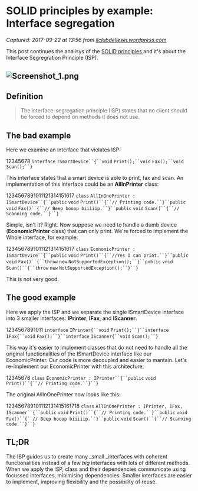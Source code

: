 # SOLID principles by example: Interface segregation

_Captured: 2017-09-22 at 13:56 from [ilclubdellesei.wordpress.com](https://ilclubdellesei.wordpress.com/2017/09/02/solid-principles-by-example-interface-segregation/)_

This post continues the analisys of the [SOLID principles ](https://ilclubdellesei.wordpress.com/2017/07/03/solid-principles-by-examples-introduction/)and it's about the Interface Segregration Principle (ISP).

## ![Screenshot_1.png](https://ilclubdellesei.files.wordpress.com/2017/09/screenshot_11.png)

## Definition

> The interface-segregation principle (ISP) states that no client should be forced to depend on methods it does not use.

## The bad example

Here we examine an interface that violates ISP:

12345678
`interface` `ISmartDevice``{``void` `Print();``void` `Fax();``void` `Scan();``}`

This interface states that a smart device is able to print, fax and scan. An implementation of this interface could be an **AllInPrinter** class:

1234567891011121314151617
`class` `AllInOnePrinter : ISmartDevice``{``public` `void` `Print()``{``// Printing code.``}``public` `void` `Fax()``{``// Beep booop biiiiip.``}``public` `void` `Scan()``{``// Scanning code.``}``}`

Simple, isn't it? Right. Now suppose we need to handle a dumb device (**EconomicPrinter** class) that can only print. We're forced to implement the Whole interface, for example:

1234567891011121314151617
`class` `EconomicPrinter : ISmartDevice``{``public` `void` `Print()``{``//Yes I can print.``}``public` `void` `Fax()``{``throw` `new` `NotSupportedException();``}``public` `void` `Scan()``{``throw` `new` `NotSupportedException();``}``}`

This is not very good.

## The good example

Here we apply the ISP and we separate the single ISmartDevice interface into 3 smaller interfaces: **IPrinter**, **IFax**, and **IScanner**.

1234567891011
`interface` `IPrinter{``void` `Print();``}``interface` `IFax{``void` `Fax();``}``interface` `IScanner{``void` `Scan();``}`

This way it's easier to implement classes that do not need to handle all the original functionalities of the ISmartDevice interface like our EconomicPrinter. Our code is more decoupled and easier to mantain. Let's re-implement our EconomicPrinter with this architecture:

12345678
`class` `EconomicPrinter : IPrinter``{``public` `void` `Print()``{``// Printing code.``}``}`

The original AllInOnePrinter now looks like this:

123456789101112131415161718
`class` `AllInOnePrinter : IPrinter, IFax, IScanner``{``public` `void` `Print()``{``// Printing code.``}``public` `void` `Fax()``{``// Beep booop biiiiip.``}``public` `void` `Scan()``{``// Scanning code.``}``}`

## TL;DR

The ISP guides us to create many _small _interfaces with coherent functionalities instead of a few _big_ interfaces with lots of different methods. When we apply the ISP, class and their dependencies communicate using focussed interfaces, minimising dependencies. Smaller interfaces are easier to implement, improving flexibility and the possibility of reuse.
